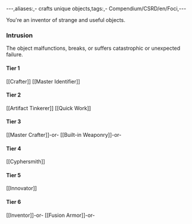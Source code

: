---,aliases:,- crafts unique objects,tags:,- Compendium/CSRD/en/Foci,---

You're an inventor of strange and useful objects.
 ### Intrusion
The object malfunctions, breaks, or suffers catastrophic or unexpected failure.

#### Tier 1
[[Crafter]]
[[Master Identifier]]
#### Tier 2
[[Artifact Tinkerer]]
[[Quick Work]]
#### Tier 3
[[Master Crafter]]-or-
[[Built-in Weaponry]]-or-
#### Tier 4
[[Cyphersmith]]
#### Tier 5
[[Innovator]]
#### Tier 6
[[Inventor]]-or-
[[Fusion Armor]]-or-
